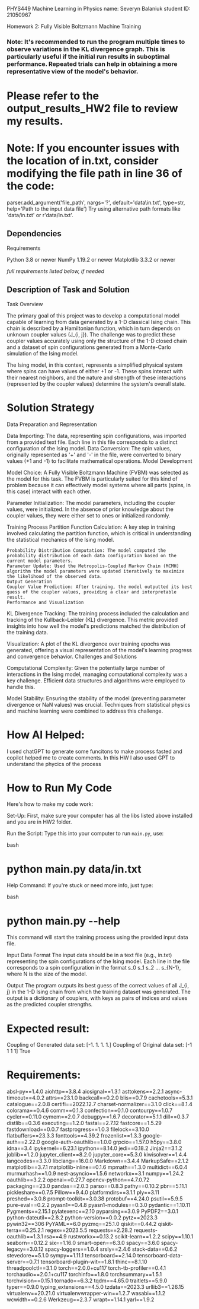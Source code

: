 PHYS449 Machine Learning in Physics
name: Severyn Balaniuk
student ID: 21050967


Homework 2: Fully Visible Boltzmann Machine Training
### Note: It's recommended to run the program multiple times to observe variations in the KL divergence graph. This is particularly useful if the initial run results in    suboptimal performance. Repeated trials can help in obtaining a more representative view of the model's behavior.

# Please refer to the output_results_HW2 file to review my results.


# Note: If you encounter issues with the location of in.txt, consider modifying the file path in line 36 of the code:

parser.add_argument('file_path', nargs='?', default='data\\in.txt', type=str, help='Path to the input data file')
Try using alternative path formats like 'data/in.txt' or r'data/in.txt'.


## Dependencies

Requirements

Python 3.8 or newer
NumPy 1.19.2 or newer
Matplotlib 3.3.2 or newer

*full requirements listed below, if needed*

## Description of Task and Solution
Task Overview

The primary goal of this project was to develop a computational model capable of learning from data generated by a 1-D classical Ising chain. This chain is described by a Hamiltonian function, which in turn depends on unknown coupler values (J_{i, j}). The challenge was to predict these coupler values accurately using only the structure of the 1-D closed chain and a dataset of spin configurations generated from a Monte-Carlo simulation of the Ising model.

The Ising model, in this context, represents a simplified physical system where spins can have values of either +1 or -1. These spins interact with their nearest neighbors, and the nature and strength of these interactions (represented by the coupler values) determine the system's overall state.

# Solution Strategy

Data Preparation and Representation

Data Importing: The data, representing spin configurations, was imported from a provided text file. Each line in this file corresponds to a distinct configuration of the Ising model.
Data Conversion: The spin values, originally represented as '+' and '-' in the file, were converted to binary values (+1 and -1) to facilitate mathematical operations.
Model Development

Model Choice: A Fully Visible Boltzmann Machine (FVBM) was selected as the model for this task. The FVBM is particularly suited for this kind of problem because it can effectively model systems where all parts (spins, in this case) interact with each other.

Parameter Initialization: The model parameters, including the coupler values, were initialized. In the absence of prior knowledge about the coupler values, they were either set to ones or initialized randomly.

Training Process
Partition Function Calculation: A key step in training involved calculating the partition function, which is critical in understanding the statistical mechanics of the Ising model.

    Probability Distribution Computation: The model computed the probability distribution of each data configuration based on the current model parameters.
    Parameter Update: Used the Metropolis-Coupled Markov Chain (MCMH) algorithm the model parameters were updated iteratively to maximize the likelihood of the observed data.
    Output Generation
    Coupler Value Prediction: After training, the model outputted its best guess of the coupler values, providing a clear and interpretable result.
    Performance and Visualization

KL Divergence Tracking: The training process included the calculation and tracking of the Kullback–Leibler (KL) divergence. This metric provided insights into how well the model's predictions matched the distribution of the training data.

Visualization: A plot of the KL divergence over training epochs was generated, offering a visual representation of the model's learning progress and convergence behavior.
Challenges and Solutions

Computational Complexity: Given the potentially large number of interactions in the Ising model, managing computational complexity was a key challenge. Efficient data structures and algorithms were employed to handle this.

Model Stability: Ensuring the stability of the model (preventing parameter divergence or NaN values) was crucial. Techniques from statistical physics and machine learning were combined to address this challenge.

# How AI Helped:

I used chatGPT to generate some funcitons to make process fasted and copilot helped me to create comments. In this HW I also used GPT to understand the phycics of the process

# How to Run My Code
Here's how to make my code work:

Set-Up: First, make sure your computer has all the libs listed above installed and you are in HW2 folder.

Run the Script: Type this into your computer to run `main.py`, use:

bash

# python main.py data/in.txt

Help Command: If you're stuck or need more info, just type:

bash

# python main.py --help


This command will start the training process using the provided input data file.

Input Data Format
The input data should be in a text file (e.g., in.txt) representing the spin configurations of the Ising model. Each line in the file corresponds to a spin configuration in the format s_0 s_1 s_2 ... s_{N-1}, where N is the size of the model.

Output
The program outputs its best guess of the correct values of all J_{i, j} in the 1-D Ising chain from which the training dataset was generated. The output is a dictionary of couplers, with keys as pairs of indices and values as the predicted coupler strengths.

# Expected result: 

Coupling of Generated data set: [-1.  1.  1.  1.]
Coupling of Original data set: [-1  1  1  1]
True

# Requirements:

absl-py==1.4.0
aiohttp==3.8.4
aiosignal==1.3.1
asttokens==2.2.1
async-timeout==4.0.2
attrs==23.1.0
backcall==0.2.0
blis==0.7.9
cachetools==5.3.1
catalogue==2.0.8
certifi==2022.12.7
charset-normalizer==3.1.0
click==8.1.4
colorama==0.4.6
comm==0.1.3
confection==0.1.0
contourpy==1.0.7
cycler==0.11.0
cymem==2.0.7
debugpy==1.6.7
decorator==5.1.1
dill==0.3.7
distlib==0.3.6
executing==1.2.0
fastai==2.7.12
fastcore==1.5.29
fastdownload==0.0.7
fastprogress==1.0.3
filelock==3.10.0
flatbuffers==23.3.3
fonttools==4.39.2
frozenlist==1.3.3
google-auth==2.22.0
google-auth-oauthlib==1.0.0
grpcio==1.57.0
h5py==3.8.0
idna==3.4
ipykernel==6.23.1
ipython==8.14.0
jedi==0.18.2
Jinja2==3.1.2
joblib==1.2.0
jupyter_client==8.2.0
jupyter_core==5.3.0
kiwisolver==1.4.4
langcodes==3.3.0
libclang==16.0.0
Markdown==3.4.4
MarkupSafe==2.1.2
matplotlib==3.7.1
matplotlib-inline==0.1.6
mpmath==1.3.0
multidict==6.0.4
murmurhash==1.0.9
nest-asyncio==1.5.6
networkx==3.1
numpy==1.24.2
oauthlib==3.2.2
openai==0.27.7
opencv-python==4.7.0.72
packaging==23.0
pandas==2.0.3
parso==0.8.3
pathy==0.10.2
pbr==5.11.1
pickleshare==0.7.5
Pillow==9.4.0
platformdirs==3.1.1
ply==3.11
preshed==3.0.8
prompt-toolkit==3.0.38
protobuf==4.24.0
psutil==5.9.5
pure-eval==0.2.2
pyasn1==0.4.8
pyasn1-modules==0.3.0
pydantic==1.10.11
Pygments==2.15.1
pylatexenc==2.10
pyparsing==3.0.9
PyPDF2==3.0.1
python-dateutil==2.8.2
python-version==0.0.2
pytz==2023.3
pywin32==306
PyYAML==6.0
pyzmq==25.1.0
qiskit==0.44.2
qiskit-terra==0.25.2.1
regex==2023.5.5
requests==2.28.2
requests-oauthlib==1.3.1
rsa==4.9
rustworkx==0.13.2
scikit-learn==1.2.2
scipy==1.10.1
seaborn==0.12.2
six==1.16.0
smart-open==6.3.0
spacy==3.6.0
spacy-legacy==3.0.12
spacy-loggers==1.0.4
srsly==2.4.6
stack-data==0.6.2
stevedore==5.1.0
sympy==1.11.1
tensorboard==2.14.0
tensorboard-data-server==0.7.1
tensorboard-plugin-wit==1.8.1
thinc==8.1.10
threadpoolctl==3.1.0
torch==2.0.0+cu117
torch-tb-profiler==0.4.1
torchaudio==2.0.1+cu117
torchinfo==1.8.0
torchsummary==1.5.1
torchvision==0.15.1
tornado==6.3.2
tqdm==4.65.0
traitlets==5.9.0
typer==0.9.0
typing_extensions==4.5.0
tzdata==2023.3
urllib3==1.26.15
virtualenv==20.21.0
virtualenvwrapper-win==1.2.7
wasabi==1.1.2
wcwidth==0.2.6
Werkzeug==2.3.7
wrapt==1.14.1
yarl==1.9.2

